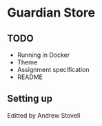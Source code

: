 # Guardian Store

## TODO
- Running in Docker
- Theme
- Assignment specification
- README

## Setting up


Editted by Andrew Stovell